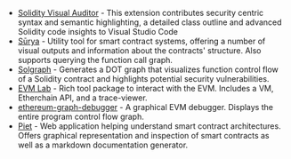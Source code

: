 - [Solidity Visual Auditor](https://marketplace.visualstudio.com/items?itemName=tintinweb.solidity-visual-auditor)
  \- This extension contributes security centric syntax and semantic highlighting, a detailed class
  outline and advanced Solidity code insights to Visual Studio Code
- [Sūrya](https://github.com/ConsenSys/surya) - Utility tool for smart contract systems, offering a
  number of visual outputs and information about the contracts' structure. Also supports querying
  the function call graph.
- [Solgraph](https://github.com/raineorshine/solgraph) - Generates a DOT graph that visualizes
  function control flow of a Solidity contract and highlights potential security vulnerabilities.
- [EVM Lab](https://github.com/ethereum/evmlab) - Rich tool package to interact with the EVM.
  Includes a VM, Etherchain API, and a trace-viewer.
- [ethereum-graph-debugger](https://github.com/fergarrui/ethereum-graph-debugger) - A graphical EVM
  debugger. Displays the entire program control flow graph.
- [Piet](https://github.com/slockit/piet) - Web application helping understand smart contract
  architectures. Offers graphical representation and inspection of smart contracts as well as a
  markdown documentation generator.
